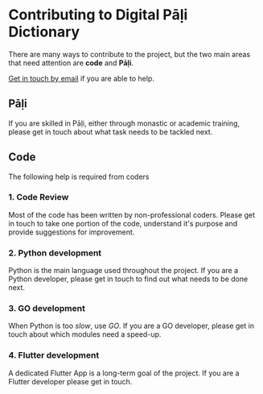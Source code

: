 # Contributing to Digital Pāḷi Dictionary

There are many ways to contribute to the project, but the two main areas that need attention are __code__ and __Pāḷi__.

[Get in touch by email](mailto:digitalpalidictionary@gmail.com) if you are able to help.

## Pāḷi 

If you are skilled in Pāḷi, either through monastic or academic training, please get in touch about what task needs to be tackled next.  

## Code

The following help is required from coders

### 1. Code Review
Most of the code has been written by non-professional coders. Please get in touch to take one portion of the code, understand it's purpose and provide suggestions for improvement. 

### 2. Python development
Python is the main language used throughout the project. If you are a Python developer, please get in touch to find out what needs to be done next.

### 3. GO development
When Python is too _slow_, use _GO_. If you are a GO developer, please get in touch about which modules need a speed-up.  

### 4. Flutter development
A dedicated Flutter App is a long-term goal of the project. If you are a Flutter developer please get in touch.

